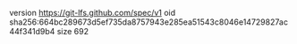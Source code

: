 version https://git-lfs.github.com/spec/v1
oid sha256:664bc289673d5ef735da8757943e285ea51543c8046e14729827ac44f341d9b4
size 692
